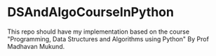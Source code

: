 # DSAndAlgoCourseInPython
This repo should have my implementation based on the course "Programming, Data Structures and Algorithms using Python" By  Prof Madhavan Mukund.
